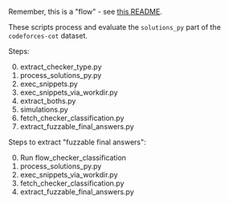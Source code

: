 Remember, this is a "flow" - see [this README](../README.md).

These scripts process and evaluate the `solutions_py` part of the `codeforces-cot` dataset.



Steps:

0. extract_checker_type.py
1. process_solutions_py.py
2. exec_snippets.py
3. exec_snippets_via_workdir.py
4. extract_boths.py
5. simulations.py
6. fetch_checker_classification.py
7. extract_fuzzable_final_answers.py

Steps to extract "fuzzable final answers":

0. Run flow_checker_classification
1. process_solutions_py.py
2. exec_snippets_via_workdir.py
3. fetch_checker_classification.py
4. extract_fuzzable_final_answers.py